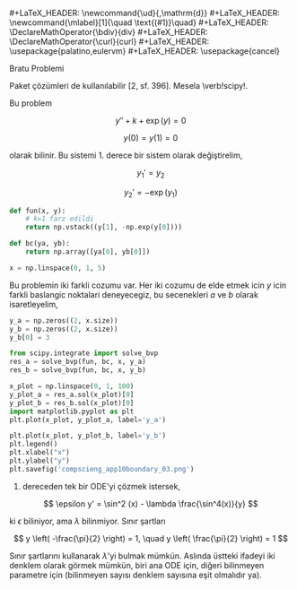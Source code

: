 #+LaTeX_HEADER: \newcommand{\ud}{\,\mathrm{d}}
#+LaTeX_HEADER: \newcommand{\mlabel}[1]{\quad \text{(#1)}\quad}
#+LaTeX_HEADER: \DeclareMathOperator{\bdiv}{div}
#+LaTeX_HEADER: \DeclareMathOperator{\curl}{curl}
#+LaTeX_HEADER: \usepackage{palatino,eulervm}
#+LaTeX_HEADER: \usepackage{cancel}

Bratu Problemi

Paket çözümleri de kullanılabilir [2, sf. 396]. Mesela \verb!scipy!.

Bu problem 

$$
y'' + k + \exp(y) = 0
$$

$$
y(0) = y(1) = 0
$$

olarak bilinir. Bu sistemi 1. derece bir sistem olarak değiştirelim,

$$
y_1' = y_2
$$

$$
y_2' = -\exp(y_1)
$$

```python
def fun(x, y):
    # k=1 farz edildi
    return np.vstack((y[1], -np.exp(y[0])))

def bc(ya, yb):
    return np.array([ya[0], yb[0]])

x = np.linspace(0, 1, 5)
```

Bu problemin iki farkli cozumu var. Her iki cozumu de elde etmek icin
$y$ icin farkli baslangic noktalari deneyecegiz, bu secenekleri $a$ ve
$b$ olarak isaretleyelim,

```python
y_a = np.zeros((2, x.size))
y_b = np.zeros((2, x.size))
y_b[0] = 3

from scipy.integrate import solve_bvp
res_a = solve_bvp(fun, bc, x, y_a)
res_b = solve_bvp(fun, bc, x, y_b)
```


```python
x_plot = np.linspace(0, 1, 100)
y_plot_a = res_a.sol(x_plot)[0]
y_plot_b = res_b.sol(x_plot)[0]
import matplotlib.pyplot as plt
plt.plot(x_plot, y_plot_a, label='y_a')

plt.plot(x_plot, y_plot_b, label='y_b')
plt.legend()
plt.xlabel("x")
plt.ylabel("y")
plt.savefig('compscieng_app10boundary_03.png')
```




1. dereceden tek bir ODE'yi çözmek istersek, 

$$
\epsilon y' = \sin^2 (x) - \lambda \frac{\sin^4(x)}{y}
$$

ki $\epsilon$ biliniyor, ama $\lambda$ bilinmiyor. Sınır şartları 

$$
y \left( -\frac{\pi}{2} \right) = 1, \quad
y \left( \frac{\pi}{2}  \right) = 1
$$

Sınır şartlarını kullanarak $\lambda$'yi bulmak mümkün. Aslında
üstteki ifadeyi iki denklem olarak görmek mümkün, biri ana ODE için,
diğeri bilinmeyen parametre için (bilinmeyen sayısı denklem sayısına
eşit olmalıdır ya). 



